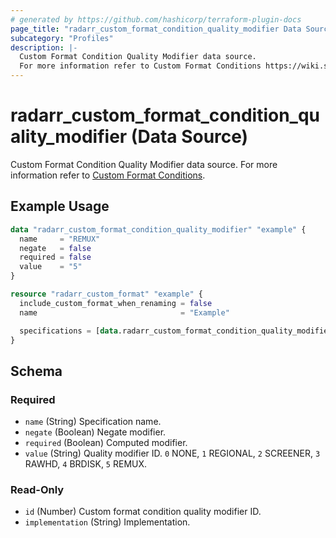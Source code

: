 ```yaml
---
# generated by https://github.com/hashicorp/terraform-plugin-docs
page_title: "radarr_custom_format_condition_quality_modifier Data Source - Radarr"
subcategory: "Profiles"
description: |-
  Custom Format Condition Quality Modifier data source.
  For more information refer to Custom Format Conditions https://wiki.servarr.com/radarr/settings#conditions.
---
```


# radarr_custom_format_condition_quality_modifier (Data Source)

<!-- subcategory:Profiles -->
 Custom Format Condition Quality Modifier data source.
For more information refer to [Custom Format Conditions](https://wiki.servarr.com/radarr/settings#conditions).

## Example Usage

```terraform
data "radarr_custom_format_condition_quality_modifier" "example" {
  name     = "REMUX"
  negate   = false
  required = false
  value    = "5"
}

resource "radarr_custom_format" "example" {
  include_custom_format_when_renaming = false
  name                                = "Example"

  specifications = [data.radarr_custom_format_condition_quality_modifier.example]
}
```

<!-- schema generated by tfplugindocs -->
## Schema

### Required

- `name` (String) Specification name.
- `negate` (Boolean) Negate modifier.
- `required` (Boolean) Computed modifier.
- `value` (String) Quality modifier ID. `0` NONE, `1` REGIONAL, `2` SCREENER, `3` RAWHD, `4` BRDISK, `5` REMUX.

### Read-Only

- `id` (Number) Custom format condition quality modifier ID.
- `implementation` (String) Implementation.

